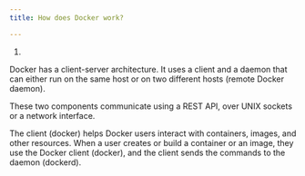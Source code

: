 ```yaml
---
title: How does Docker work?

---
```

1.

Docker has a client-server architecture. It uses a client and a daemon that can either run on the same host or on two different hosts (remote Docker daemon). 

These two components communicate using a REST API, over UNIX sockets or a network interface.

The client (docker) helps Docker users interact with containers, images, and other resources. 
When a user creates or build a container or an image, they use the Docker client (docker), and the client sends the commands to the daemon (dockerd).